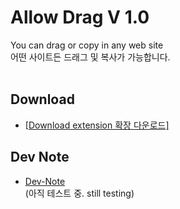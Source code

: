 # Allow Drag V 1.0
You can drag or copy in any web site <br>
어떤 사이트든 드래그 및 복사가 가능합니다.<br><br>
## Download
- <a href='https://addons.mozilla.org/ko/firefox/addon/allow-drag/'>[Download extension 확장 다운로드]</a><br>
## Dev Note
- <a href='https://github.com/DM-09/Firefox-Extension/blob/main/Dev-Note/AllowDrag.txt'>Dev-Note</a>
<br>(아직 테스트 중. still testing)
